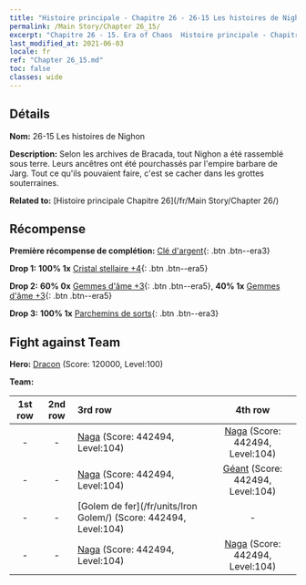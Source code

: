 ```yaml
---
title: "Histoire principale - Chapitre 26 - 26-15 Les histoires de Nighon"
permalink: /Main Story/Chapter 26_15/
excerpt: "Chapitre 26 - 15. Era of Chaos  Histoire principale - Chapitre 26_15. 26-15 Les histoires de Nighon"
last_modified_at: 2021-06-03
locale: fr
ref: "Chapter 26_15.md"
toc: false
classes: wide
---
```


## Détails

 **Nom:** 26-15 Les histoires de Nighon

 **Description:** Selon les archives de Bracada, tout Nighon a été rassemblé sous terre. Leurs ancêtres ont été pourchassés par l'empire barbare de Jarg. Tout ce qu'ils pouvaient faire, c'est se cacher dans les grottes souterraines.

 **Related to:** [Histoire principale Chapitre 26](/fr/Main Story/Chapter 26/)

## Récompense

 **Première récompense de complétion:** [Clé d'argent](/ItemsFR/con_693/){: .btn .btn--era3}

 **Drop 1:** **100% 1x** [Cristal stellaire +4](/ItemsFR/mat_94/){: .btn .btn--era5}

 **Drop 2:** **60% 0x** [Gemmes d'âme +3](/ItemsFR/mat_86/){: .btn .btn--era5}, **40% 1x** [Gemmes d'âme +3](/ItemsFR/mat_86/){: .btn .btn--era5}

 **Drop 3:** **100% 1x** [Parchemins de sorts](/ItemsFR/con_694/){: .btn .btn--era3}


## Fight against Team
 **Hero:** [Dracon](/fr/heroes/Dracon/) (Score: 120000, Level:100)

 **Team:**


  | 1st row | 2nd row | 3rd row | 4th row |
  |:----:|:----:|:----|:----:|
  | - | - | [Naga](/fr/units/Naga/) (Score: 442494, Level:104)  | [Naga](/fr/units/Naga/) (Score: 442494, Level:104)  |
  | - | - | [Naga](/fr/units/Naga/) (Score: 442494, Level:104)  | [Géant](/fr/units/Giant/) (Score: 442494, Level:104)  |
  | - | - | [Golem de fer](/fr/units/Iron Golem/) (Score: 442494, Level:104)  | - |
  | - | - | [Naga](/fr/units/Naga/) (Score: 442494, Level:104)  | [Naga](/fr/units/Naga/) (Score: 442494, Level:104)  |


